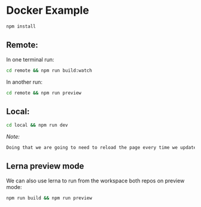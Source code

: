 # Docker Example

```sh
npm install
```

## Remote:

In one terminal run:
```sh
cd remote && npm run build:watch
```

In another run:
```sh
cd remote && npm run preview
```

## Local:

```sh
cd local && npm run dev
```

*Note:*
```txt
Doing that we are going to need to reload the page every time we update the remote
```


## Lerna preview mode
We can also use lerna to run from the workspace both repos on preview mode:
```sh
npm run build && npm run preview
```